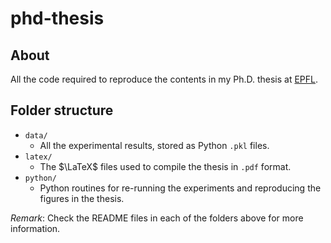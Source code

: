 # phd-thesis

## About

All the code required to reproduce the contents in my Ph.D. thesis at [EPFL][epfl].



## Folder structure

- `data/`
  - All the experimental results, stored as Python `.pkl` files.
- `latex/`
  - The $\LaTeX$ files used to compile the thesis in `.pdf` format.
- `python/`
  - Python routines for re-running the experiments and reproducing the figures in the thesis.



*Remark*: Check the README files in each of the folders above for more information.





[epfl]: https://www.epfl.ch/en/